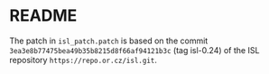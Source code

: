 # README

The patch in `isl_patch.patch` is based on the
commit `3ea3e8b77475bea49b35b8215d8f66af94121b3c`
(tag isl-0.24) of the ISL repository
`https://repo.or.cz/isl.git`.

